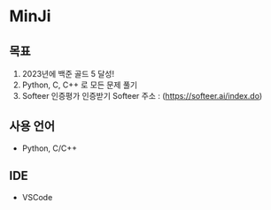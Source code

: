 # MinJi

## 목표 <br>
1. 2023년에 백준 골드 5 달성!
2. Python, C, C++ 로 모든 문제 풀기
3. Softeer 인증평가 인증받기
Softeer 주소 : (https://softeer.ai/index.do)
 
## 사용 언어
- Python, C/C++

## IDE
- VSCode
